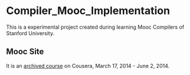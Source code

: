 # Compiler\_Mooc\_Implementation
This is a experimental project created during learning Mooc Compilers of Stanford University.
## Mooc Site
It is an [archived course](https://www.coursera.org/course/compilers) on Cousera, March 17, 2014 - June 2, 2014.